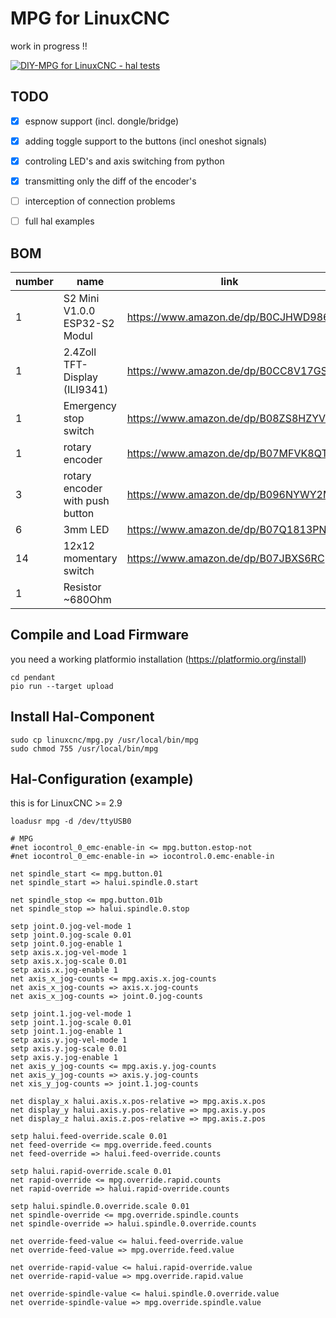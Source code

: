 # MPG for LinuxCNC

work in progress !!

[![DIY-MPG for LinuxCNC - hal tests](https://img.youtube.com/vi/hYcYCV4b4o4/0.jpg)](https://www.youtube.com/watch?v=hYcYCV4b4o4 "DIY-MPG for LinuxCNC - hal tests")


## TODO
- [x] espnow support (incl. dongle/bridge)
- [x] adding toggle support to the buttons (incl oneshot signals)
- [x] controling LED's and axis switching from python
- [x] transmitting only the diff of the encoder's
- [ ] interception of connection problems
- [ ] full hal examples


## BOM

| number | name | link |
| --- | --- | --- |
| 1 | S2 Mini V1.0.0 ESP32-S2 Modul | https://www.amazon.de/dp/B0CJHWD986 |
| 1 | 2.4Zoll TFT-Display (ILI9341) | https://www.amazon.de/dp/B0CC8V17GS |
| 1 | Emergency stop switch | https://www.amazon.de/dp/B08ZS8HZYV |
| 1 | rotary encoder | https://www.amazon.de/dp/B07MFVK8QT |
| 3 | rotary encoder with push button | https://www.amazon.de/dp/B096NYWY2M |
| 6 | 3mm LED | https://www.amazon.de/dp/B07Q1813PN |
| 14 | 12x12 momentary switch | https://www.amazon.de/dp/B07JBXS6RC |
| 1 | Resistor ~680Ohm | |



## Compile and Load Firmware
you need a working platformio installation (https://platformio.org/install)
```
cd pendant
pio run --target upload
```


## Install Hal-Component
```
sudo cp linuxcnc/mpg.py /usr/local/bin/mpg
sudo chmod 755 /usr/local/bin/mpg

``` 


## Hal-Configuration (example)
this is for LinuxCNC >= 2.9
``` 
loadusr mpg -d /dev/ttyUSB0

# MPG
#net iocontrol_0_emc-enable-in <= mpg.button.estop-not
#net iocontrol_0_emc-enable-in => iocontrol.0.emc-enable-in

net spindle_start <= mpg.button.01
net spindle_start => halui.spindle.0.start

net spindle_stop <= mpg.button.01b
net spindle_stop => halui.spindle.0.stop

setp joint.0.jog-vel-mode 1
setp joint.0.jog-scale 0.01
setp joint.0.jog-enable 1
setp axis.x.jog-vel-mode 1
setp axis.x.jog-scale 0.01
setp axis.x.jog-enable 1
net axis_x_jog-counts <= mpg.axis.x.jog-counts
net axis_x_jog-counts => axis.x.jog-counts
net axis_x_jog-counts => joint.0.jog-counts

setp joint.1.jog-vel-mode 1
setp joint.1.jog-scale 0.01
setp joint.1.jog-enable 1
setp axis.y.jog-vel-mode 1
setp axis.y.jog-scale 0.01
setp axis.y.jog-enable 1
net axis_y_jog-counts <= mpg.axis.y.jog-counts
net axis_y_jog-counts => axis.y.jog-counts
net xis_y_jog-counts => joint.1.jog-counts

net display_x halui.axis.x.pos-relative => mpg.axis.x.pos
net display_y halui.axis.y.pos-relative => mpg.axis.y.pos
net display_z halui.axis.z.pos-relative => mpg.axis.z.pos

setp halui.feed-override.scale 0.01
net feed-override <= mpg.override.feed.counts
net feed-override => halui.feed-override.counts

setp halui.rapid-override.scale 0.01
net rapid-override <= mpg.override.rapid.counts
net rapid-override => halui.rapid-override.counts

setp halui.spindle.0.override.scale 0.01
net spindle-override <= mpg.override.spindle.counts
net spindle-override => halui.spindle.0.override.counts

net override-feed-value <= halui.feed-override.value
net override-feed-value => mpg.override.feed.value

net override-rapid-value <= halui.rapid-override.value
net override-rapid-value => mpg.override.rapid.value

net override-spindle-value <= halui.spindle.0.override.value
net override-spindle-value => mpg.override.spindle.value

``` 

